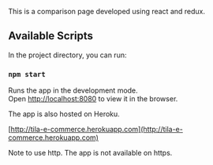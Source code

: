 This is a comparison page developed using react and redux.



## Available Scripts

In the project directory, you can run:

### `npm start`

Runs the app in the development mode.<br />
Open [http://localhost:8080](http://localhost:8080) to view it in the browser.


The app is also hosted on Heroku.

[http://tila-e-commerce.herokuapp.com](http://tila-e-commerce.herokuapp.com)

Note to use http. The app is not available on https.
